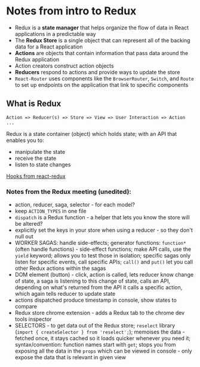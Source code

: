 # Notes from intro to Redux

* Redux is a **state manager** that helps organize the flow of data in React applications in a predictable way
* The **Redux Store** is a single object that can represent all of the backing data for a React application
* **Actions** are objects that contain information that pass data around the Redux application
* Action creators construct action objects
* **Reducers** respond to actions and provide ways to update the store
* `React-Router` uses components like the `BrowserRouter`, `Switch`, and `Route` to set up endpoints on the application that link to specific components


## What is Redux

```
Action => Reducer(s) => Store => View => User Interaction => Action ...
```

Redux is a state container (object) which holds state; with an API that enables you to:

* manipulate the state
* receive the state
* listen to state changes

[Hooks from react-redux](../react/hooks.md)

### Notes from the Redux meeting (unedited):

* action, reducer, saga, selector - for each model?
* keep `ACTION_TYPES` in one file
* `dispatch` is a Redux function - a helper that lets you know the store will be altered?
* explicitly set the keys in your store when using a reducer - so they don't null out
* WORKER SAGAS: handle side-effects; generator functions: `function*` (often handle functions) - side-effect functions; make API calls, use the `yield` keyword; allows you to test those in isolation; specific sagas only listen for specific events, call specific APIs; `call()` and `put()` let you call other Redux actions within the sagas
* DOM element (button) - click, action is called, lets reducer know change of state, a saga is listening to this change of state, calls an API, depending on what's returned from the API it calls a specific action, which again tells reducer to update state
* actions dispatched produce timestamp in console, show states to compare
* Redux store chrome extension - adds a Redux tab to the chrome dev tools inspector
* SELECTORS - to get data out of the Redux store; `reselect` library (`import { createSelector } from 'reselect';`); memoises the data - fetched once, it stays cached so it loads quicker whenever you need it; syntax/convention: function names start with `get`; stops you from exposing all the data in the `props` which can be viewed in console - only expose the data that is relevant in given view

